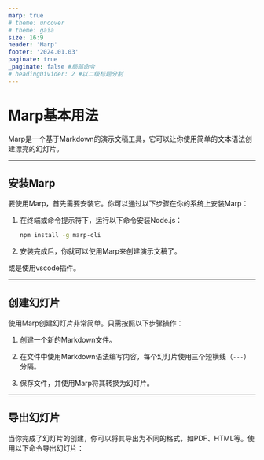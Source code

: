 ```yaml
---
marp: true
# theme: uncover
# theme: gaia
size: 16:9
header: 'Marp'
footer: '2024.01.03'
paginate: true
_paginate: false #局部命令
# headingDivider: 2 #以二级标题分割
---
```

<!-- header: 基本用法 -->
# Marp基本用法

Marp是一个基于Markdown的演示文稿工具，它可以让你使用简单的文本语法创建漂亮的幻灯片。

---

## 安装Marp

要使用Marp，首先需要安装它。你可以通过以下步骤在你的系统上安装Marp：

1. 在终端或命令提示符下，运行以下命令安装Node.js：

    ```bash
    npm install -g marp-cli
    ```

2. 安装完成后，你就可以使用Marp来创建演示文稿了。

或是使用vscode插件。

---

## 创建幻灯片

使用Marp创建幻灯片非常简单。只需按照以下步骤操作：

1. 创建一个新的Markdown文件。

2. 在文件中使用Markdown语法编写内容，每个幻灯片使用三个短横线（`---`）分隔。

3. 保存文件，并使用Marp将其转换为幻灯片。

---

## 导出幻灯片

当你完成了幻灯片的创建，你可以将其导出为不同的格式，如PDF、HTML等。使用以下命令导出幻灯片：
